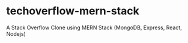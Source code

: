 # techoverflow-mern-stack
A Stack Overflow Clone using MERN Stack (MongoDB, Express, React, Nodejs)
